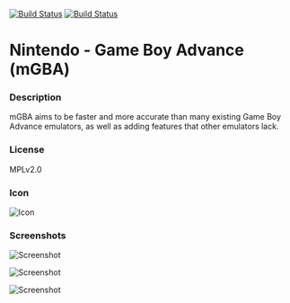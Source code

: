 [![Build Status](https://travis-ci.org/kodi-game/game.libretro.mgba.svg?branch=master)](https://travis-ci.org/kodi-game/game.libretro.mgba)
[![Build Status](https://ci.appveyor.com/api/projects/status/github/kodi-game/game.libretro.mgba?svg=true)](https://ci.appveyor.com/project/kodi-game/game-libretro-mgba)

# Nintendo - Game Boy Advance (mGBA)

### Description
mGBA aims to be faster and more accurate than many existing Game Boy Advance emulators, as well as adding features that other emulators lack.

### License
MPLv2.0

### Icon

![Icon](game.libretro.mgba/resources/icon.png)

### Screenshots

![Screenshot](game.libretro.mgba/resources/screenshot-01.jpg)

![Screenshot](game.libretro.mgba/resources/screenshot-02.jpg)

![Screenshot](game.libretro.mgba/resources/screenshot-03.jpg)


